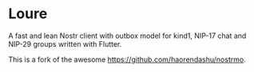 # Loure

A fast and lean Nostr client with outbox model for kind1, NIP-17 chat and NIP-29 groups written with Flutter.

This is a fork of the awesome https://github.com/haorendashu/nostrmo.
